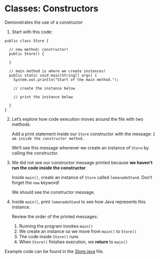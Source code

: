 # Classes: Constructors

Demonstrates the use of a constructor

1. Start with this code:

```
public class Store {
  
  // new method: constructor!
  public Store() {

  }
  
  // main method is where we create instances!
  public static void main(String[] args) {
    System.out.println("Start of the main method.");
    
    // create the instance below
    
    // print the instance below
    
  }
}
```

2. Let’s explore how code execution moves around the file with two methods.

	Add a print statement inside our ```Store``` constructor with the message: ```I am inside the constructor method.```

	We’ll see this message whenever we create an instance of ```Store``` by calling the constructor.

3. We did not see our constructor message printed because **we haven’t run the code inside the constructor**.

	Inside ```main()```, create an instance of ```Store``` called ```lemonadeStand```. Don’t forget the ```new``` keyword!

	We should see the constructor message.

4. Inside ```main()```, print ```lemonadeStand``` to see how Java represents this instance.

	Review the order of the printed messages:

	1. Running the program invokes ```main()```
	2. We create an instance so we move from ```main()``` to ```Store()```
	3. The code inside ```Store()``` runs
	4. When ```Store()``` finishes execution, we **return** to ```main()```

Example code can be found in the [Store.java](https://github.com/upliftdev/Foundations/blob/main/Foundations/3.Classes_and_Objects/Classes-Constructors/Store.java) file.